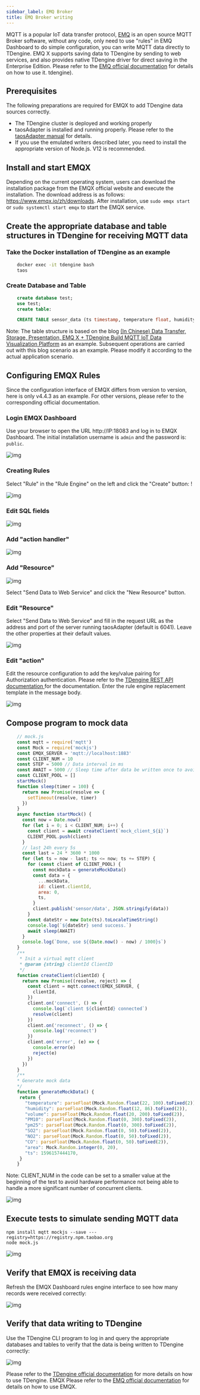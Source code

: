 ```yaml
---
sidebar_label: EMQ Broker
title: EMQ Broker writing
---
```


MQTT is a popular IoT data transfer protocol, [EMQ](https://github.com/emqx/emqx) is an open source MQTT Broker software, without any code, only need to use "rules" in EMQ Dashboard to do simple configuration, you can write MQTT data directly to TDengine. EMQ X supports saving data to TDengine by sending to web services, and also provides native TDengine driver for direct saving in the Enterprise Edition. Please refer to the [EMQ official documentation](https://www.emqx.io/docs/en/v4.4/rule/rule-engine.html) for details on how to use it. tdengine).

## Prerequisites

The following preparations are required for EMQX to add TDengine data sources correctly.
- The TDengine cluster is deployed and working properly
- taosAdapter is installed and running properly. Please refer to the [taosAdapter manual](/reference/taosadapter) for details.
- If you use the emulated writers described later, you need to install the appropriate version of Node.js. V12 is recommended.

## Install and start EMQX

Depending on the current operating system, users can download the installation package from the EMQX official website and execute the installation. The download address is as follows: <https://www.emqx.io/zh/downloads>. After installation, use `sudo emqx start` or `sudo systemctl start emqx` to start the EMQX service.

## Create the appropriate database and table structures in TDengine for receiving MQTT data

### Take the Docker installation of TDengine as an example

```bash
    docker exec -it tdengine bash
    taos
```

### Create Database and Table

```sql
    create database test;
    use test;
    create table:

    CREATE TABLE sensor_data (ts timestamp, temperature float, humidity float, volume float, PM10 float, pm25 float, SO2 float, NO2 float, CO float, sensor_id NCHAR(255), area TINYINT, coll_time timestamp);
```

Note: The table structure is based on the blog [(In Chinese) Data Transfer, Storage, Presentation, EMQ X + TDengine Build MQTT IoT Data Visualization Platform](https://www.taosdata.com/blog/2020/08/04/1722.html) as an example. Subsequent operations are carried out with this blog scenario as an example. Please modify it according to the actual application scenario.

## Configuring EMQX Rules

Since the configuration interface of EMQX differs from version to version, here is only v4.4.3 as an example. For other versions, please refer to the corresponding official documentation.

### Login EMQX Dashboard

Use your browser to open the URL http://IP:18083 and log in to EMQX Dashboard. The initial installation username is `admin` and the password is: `public`.

![img](./emqx/login-dashboard.png)

### Creating Rules

Select "Rule" in the "Rule Engine" on the left and click the "Create" button: !

![img](./emqx/rule-engine.png)

### Edit SQL fields

![img](./emqx/create-rule.png)

### Add "action handler"

![img](./emqx/add-action-handler.png)

### Add "Resource"

![img](./emqx/create-resource.png)

Select "Send Data to Web Service" and click the "New Resource" button.

### Edit "Resource"

Select "Send Data to Web Service" and fill in the request URL as the address and port of the server running taosAdapter (default is 6041). Leave the other properties at their default values.

![img](./emqx/edit-resource.png)

### Edit "action"

Edit the resource configuration to add the key/value pairing for Authorization authentication. Please refer to the [ TDengine REST API documentation ](https://docs.taosdata.com/reference/rest-api/) for the documentation. Enter the rule engine replacement template in the message body.

![img](./emqx/edit-action.png)

## Compose program to mock data

```javascript
    // mock.js
    const mqtt = require('mqtt')
    const Mock = require('mockjs')
    const EMQX_SERVER = 'mqtt://localhost:1883'
    const CLIENT_NUM = 10
    const STEP = 5000 // Data interval in ms
    const AWAIT = 5000 // Sleep time after data be written once to avoid data writing too fast
    const CLIENT_POOL = []
    startMock()
    function sleep(timer = 100) {
      return new Promise(resolve => {
        setTimeout(resolve, timer)
      })
    }
    async function startMock() {
      const now = Date.now()
      for (let i = 0; i < CLIENT_NUM; i++) {
        const client = await createClient(`mock_client_${i}`)
        CLIENT_POOL.push(client)
      }
      // last 24h every 5s
      const last = 24 * 3600 * 1000
      for (let ts = now - last; ts <= now; ts += STEP) {
        for (const client of CLIENT_POOL) {
          const mockData = generateMockData()
          const data = {
            ...mockData,
            id: client.clientId,
            area: 0,
            ts,
          }
          client.publish('sensor/data', JSON.stringify(data))
        }
        const dateStr = new Date(ts).toLocaleTimeString()
        console.log(`${dateStr} send success.`)
        await sleep(AWAIT)
      }
      console.log(`Done, use ${(Date.now() - now) / 1000}s`)
    }
    /**
     * Init a virtual mqtt client
     * @param {string} clientId ClientID
     */
    function createClient(clientId) {
      return new Promise((resolve, reject) => {
        const client = mqtt.connect(EMQX_SERVER, {
          clientId,
        })
        client.on('connect', () => {
          console.log(`client ${clientId} connected`)
          resolve(client)
        })
        client.on('reconnect', () => {
          console.log('reconnect')
        })
        client.on('error', (e) => {
          console.error(e)
          reject(e)
        })
      })
    }
    /**
    * Generate mock data
    */
    function generateMockData() {
     return {
       "temperature": parseFloat(Mock.Random.float(22, 100).toFixed(2)),
       "humidity": parseFloat(Mock.Random.float(12, 86).toFixed(2)),
       "volume": parseFloat(Mock.Random.float(20, 200).toFixed(2)),
       "PM10": parseFloat(Mock.Random.float(0, 300).toFixed(2)),
       "pm25": parseFloat(Mock.Random.float(0, 300).toFixed(2)),
       "SO2": parseFloat(Mock.Random.float(0, 50).toFixed(2)),
       "NO2": parseFloat(Mock.Random.float(0, 50).toFixed(2)),
       "CO": parseFloat(Mock.Random.float(0, 50).toFixed(2)),
       "area": Mock.Random.integer(0, 20),
       "ts": 1596157444170,
     }
    }
```

Note: CLIENT_NUM in the code can be set to a smaller value at the beginning of the test to avoid hardware performance not being able to handle a more significant number of concurrent clients.

![img](./emqx/client-num.png)

## Execute tests to simulate sending MQTT data

```
npm install mqtt mockjs --save ---registry=https://registry.npm.taobao.org
node mock.js
```

![img](./emqx/run-mock.png)

## Verify that EMQX is receiving data

Refresh the EMQX Dashboard rules engine interface to see how many records were received correctly:

![img](./emqx/check-rule-matched.png)

## Verify that data writing to TDengine

Use the TDengine CLI program to log in and query the appropriate databases and tables to verify that the data is being written to TDengine correctly:

![img](./emqx/check-result-in-taos.png)

Please refer to the [TDengine official documentation](https://docs.taosdata.com/) for more details on how to use TDengine.
EMQX Please refer to the [EMQ official documentation](https://www.emqx.io/docs/en/v4.4/rule/rule-engine.html) for details on how to use EMQX.
